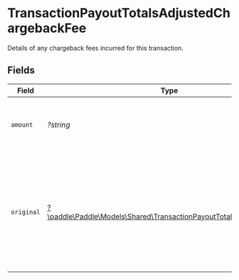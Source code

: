 # TransactionPayoutTotalsAdjustedChargebackFee

Details of any chargeback fees incurred for this transaction.


## Fields

| Field                                                                                                                                   | Type                                                                                                                                    | Required                                                                                                                                | Description                                                                                                                             | Example                                                                                                                                 |
| --------------------------------------------------------------------------------------------------------------------------------------- | --------------------------------------------------------------------------------------------------------------------------------------- | --------------------------------------------------------------------------------------------------------------------------------------- | --------------------------------------------------------------------------------------------------------------------------------------- | --------------------------------------------------------------------------------------------------------------------------------------- |
| `amount`                                                                                                                                | *?string*                                                                                                                               | :heavy_minus_sign:                                                                                                                      | Chargeback fee converted into the payout currency.                                                                                      | 1680                                                                                                                                    |
| `original`                                                                                                                              | [?\paddle\Paddle\Models\Shared\TransactionPayoutTotalsAdjustedOriginal](../../Models/Shared/TransactionPayoutTotalsAdjustedOriginal.md) | :heavy_minus_sign:                                                                                                                      | Chargeback fee before conversion to the payout currency. `null` when the chargeback fee is the same as the payout currency.             |                                                                                                                                         |